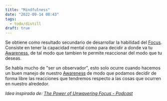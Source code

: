 ```yaml
---
title: "Mindfulness"
date: "2022-09-14 08:43"
tags: 
  - todo/distill
draft: true
---
```

Se obtiene como resultado secundario de desarrollar la habilidad del [Focus](es/notes/Focus.md). Consiste en tener la capacidad mental como para decidir a donde va tu [Awareness](es/notes/Awareness.md), de tal modo que tambien te permite reaccionar del modo que tu deseas.

Se habla mucho de "ser un observador", esto solo ocurre cuando hacemos un buen manejo de nuestro [Awareness](es/notes/Awareness.md) de modo que podamos decidir de forma libre las reacciones que tendremos respecto a las cosas que ocurren en nuestro alrededor.

*Idea inspirada de: [The Power of Unwavering Focus - Podcast](es/content/The%20Power%20of%20Unwavering%20Focus%20-%20Podcast.md)*